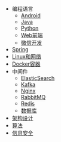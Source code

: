 * 编程语言
  * [Android](markdown/编程语言/Android/简介.md)
  * [Java](markdown/编程语言/Java/简介.md)
  * [Python](markdown/编程语言/Python/简介.md)
  * [Web前端](markdown/编程语言/Web前端/简介.md)
  * [微信开发](markdown/编程语言/微信开发/简介.md)
* [Spring](markdown/Spring/简介.md)
* [Linux和网络](markdown/Linux/简介.md)
* [Docker容器](markdown/Docker/简介.md)
* 中间件
  * [ElasticSearch](markdown/中间件/ElasticSearch/简介.md)
  * [Kafka](markdown/中间件/Kafka/简介.md)
  * [Nginx](markdown/中间件/Nginx/简介.md)
  * [RabbitMQ](markdown/中间件/RabbitMQ/简介.md)
  * [Redis](markdown/中间件/Redis/简介.md)
  * [数据库](markdown/中间件/数据库/简介.md)
* [架构设计](markdown/架构设计/简介.md)
* [算法](markdown/算法/简介.md)
* [信息安全](markdown/信息安全/简介.md)

